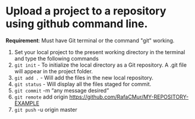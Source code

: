 # Upload a project to a repository using github command line.

**Requirement**: Must have Git terminal or the command "git" working.

1. Set your local project to the present working directory in the terminal and type the following commands
2. `git init` - To initialize the local directory as a Git repository. A .git file will appear in the project folder.
3. `git add .` - Will add the files in the new local repository.
4. `git status` - Will display all the files staged for commit.
5. `git commit` -m “any message desired”
6. `git remote` add origin https://github.com/RafaCMur/MY-REPOSITORY-EXAMPLE
7. `git push` -u origin master
